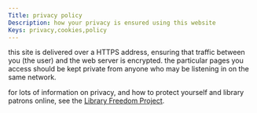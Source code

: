 ```yaml
---
Title: privacy policy
Description: how your privacy is ensured using this website
Keys: privacy,cookies,policy
---
```


this site is delivered over a HTTPS address, ensuring that traffic between you (the user) and the web server is encrypted. the particular pages you access should be kept private from anyone who may be listening in on the same network.

for lots of information on privacy, and how to protect yourself and library patrons online, see the [Library Freedom Project](https://libraryfreedomproject.org/).